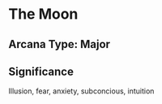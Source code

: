 # The Moon

## Arcana Type: Major

## Significance 

Illusion, fear, anxiety, subconcious, intuition
